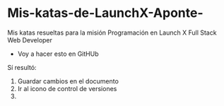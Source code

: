 # Mis-katas-de-LaunchX-Aponte-
Mis katas resueltas para la misión Programación en Launch X Full Stack Web Developer
- Voy a hacer esto en GitHUb

Sí resultó:

1) Guardar cambios en el documento
2) Ir al icono de control de versiones
3) 